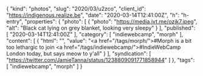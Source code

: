 {
  "kind": "photos",
  "slug": "2020/03/u2zco",
  "client_id": "https://indigenous.realize.be",
  "date": "2020-03-14T12:41:00Z",
  "h": "h-entry",
  "properties": {
    "photo": [
      {
        "photo": "https://media.jvt.me/ozjk7.jpeg",
        "alt": "Black cat lying on grey blanket, looking very sleepy"
      }
    ],
    "published": [
      "2020-03-14T12:41:00Z"
    ],
    "category": [
      "indiewebcamp",
      "morph"
    ],
    "content": [
      {
        "html": "",
        "value": "<a href=\"/tags/morph/\">#Morph</a> is a bit too lethargic to join <a href=\"/tags/indiewebcamp/\">#IndieWebCamp</a> London today, but says meow to y'all"
      }
    ],
    "syndication": [
      "https://twitter.com/JamieTanna/status/1238809091771858944"
    ]
  },
  "tags": [
    "indiewebcamp",
    "morph"
  ]
}
